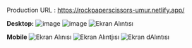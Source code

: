 Production URL : https://rockpaperscissors-umur.netlify.app/

**Desktop:**
![image](https://user-images.githubusercontent.com/74820307/142057936-557d5df5-5365-4a65-a653-34e75d5ac5a8.png)
![image](https://user-images.githubusercontent.com/74820307/142057982-1b729ea4-1d76-4002-b583-02b1ca7eb66b.png)
![Ekran Alıntısı](https://user-images.githubusercontent.com/74820307/144042405-743cecbe-7cc5-4b20-b34f-a0e28b36dbc6.PNG)

**Mobile**
![Ekran Alınısı](https://user-images.githubusercontent.com/74820307/144077757-a8627b4e-db61-4205-bcb2-216b29696c21.PNG)
![Ekran Alıntjısı](https://user-images.githubusercontent.com/74820307/144077770-3e369326-f403-4ff9-b66e-d08c49631c70.PNG)
![Ekran dAlıntısı](https://user-images.githubusercontent.com/74820307/144077799-687a4fa5-49ac-4394-8ba0-318f7701eddc.PNG)
